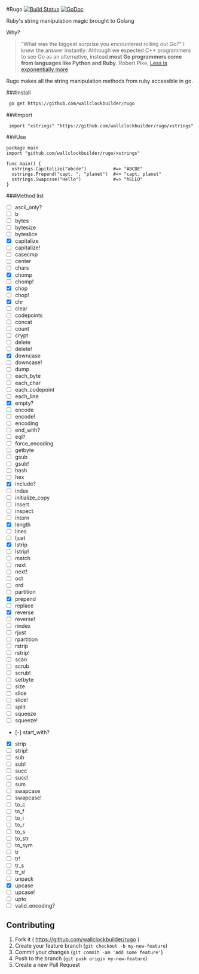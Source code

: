 #Rugo [![Build Status](https://travis-ci.org/wallclockbuilder/rugo.svg)](https://travis.org/wallclockbuilder/rugo) [![GoDoc](https://godoc.org/github.com/wallclockbuilder/rugo/xstrings?status.svg)](http://godoc.org/github.com/wallclockbuilder/rugo/xstrings)

Ruby's string manipulation magic brought to Golang

Why?
>  "What was the biggest surprise you encountered rolling out Go?" I knew the answer instantly: Although we expected C++ programmers to see Go as an alternative, instead **most Go programmers come from languages like Python and Ruby**.
 Robert Pike, [Less is exponentially more](http://commandcenter.blogspot.com/2012/06/less-is-exponentially-more.html)

Rugo makes all the string manipulation methods from ruby accessible in go.


###Install
```bash
 go get https://github.com/wallclockbuilder/rugo
```

###Import
```golang
 import "xstrings" "https://github.com/wallclockbuilder/rugo/xstrings"
```

###Use
```golang
package main
import "github.com/wallclockbuilder/rugo/xstrings"

func main() {
  xstrings.Capitalize("abcde")          #=> "ABCDE"
  xstrings.Prepend("capt. ", "planet")  #=> "capt. planet"
  xstrings.Swapcase("Hello")            #=> "hELLO"
}
```

###Method list
- [ ] ascii_only?
- [ ] b
- [ ] bytes
- [ ] bytesize
- [ ] byteslice
- [x] capitalize
- [ ] capitalize!
- [ ] casecmp
- [ ] center
- [ ] chars
- [x] chomp
- [ ] chomp!
- [x] chop
- [ ] chop!
- [x] chr
- [ ] clear
- [ ] codepoints
- [ ] concat
- [ ] count
- [ ] crypt
- [ ] delete
- [ ] delete!
- [x] downcase
- [ ] downcase!
- [ ] dump
- [ ] each_byte
- [ ] each_char
- [ ] each_codepoint
- [ ] each_line
- [x] empty?
- [ ] encode
- [ ] encode!
- [ ] encoding
- [ ] end_with?
- [ ] eql?
- [ ] force_encoding
- [ ] getbyte
- [ ] gsub
- [ ] gsub!
- [ ] hash
- [ ] hex
- [x] include?
- [ ] index
- [ ] initialize_copy
- [ ] insert
- [ ] inspect
- [ ] intern
- [x] length
- [ ] lines
- [ ] ljust
- [x] lstrip
- [ ] lstrip!
- [ ] match
- [ ] next
- [ ] next!
- [ ] oct
- [ ] ord
- [ ] partition
- [x] prepend
- [ ] replace
- [x] reverse
- [ ] reverse!
- [ ] rindex
- [ ] rjust
- [ ] rpartition
- [ ] rstrip
- [ ] rstrip!
- [ ] scan
- [ ] scrub
- [ ] scrub!
- [ ] setbyte
- [ ] size
- [ ] slice
- [ ] slice!
- [ ] split
- [ ] squeeze
- [ ] squeeze!
- [-] start_with?
- [x] strip
- [ ] strip!
- [ ] sub
- [ ] sub!
- [ ] succ
- [ ] succ!
- [ ] sum
- [ ] swapcase
- [ ] swapcase!
- [ ] to_c
- [ ] to_f
- [ ] to_i
- [ ] to_r
- [ ] to_s
- [ ] to_str
- [ ] to_sym
- [ ] tr
- [ ] tr!
- [ ] tr_s
- [ ] tr_s!
- [ ] unpack
- [x] upcase
- [ ] upcase!
- [ ] upto
- [ ] valid_encoding?

## Contributing

1. Fork it ( https://github.com/wallclockbuilder/rugo )
2. Create your feature branch (`git checkout -b my-new-feature`)
3. Commit your changes (`git commit -am 'Add some feature'`)
4. Push to the branch (`git push origin my-new-feature`)
5. Create a new Pull Request
